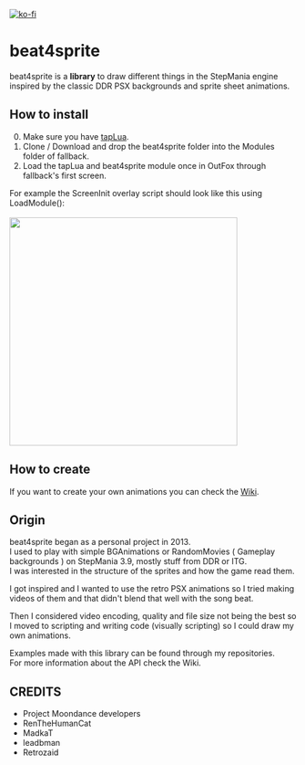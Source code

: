 [![ko-fi](https://ko-fi.com/img/githubbutton_sm.svg)](https://ko-fi.com/W7W32691S)

# beat4sprite
beat4sprite is a **library** to draw different things in the StepMania engine
inspired by the classic DDR PSX backgrounds and sprite sheet animations.

## How to install
  0. Make sure you have [tapLua](https://github.com/EngineMachiner/tapLua).
  1. Clone / Download and drop the beat4sprite folder into the Modules folder of fallback.
  2. Load the tapLua and beat4sprite module once in OutFox through fallback's first screen. <br>
  
For example the ScreenInit overlay script should look like this using LoadModule(): <br><br>
<img src="https://github.com/EngineMachiner/beat4sprite/assets/15896027/1673b41d-981c-462c-b33f-23442b308f5f" width=400>

## How to create
If you want to create your own animations you can check the [Wiki](https://github.com/EngineMachiner/beat4sprite/wiki).

## Origin
beat4sprite began as a personal project in 2013. <br>
I used to play with simple BGAnimations or RandomMovies ( Gameplay backgrounds ) on StepMania 3.9, mostly stuff from DDR or ITG. <br>
I was interested in the structure of the sprites and how the game read them.

I got inspired and I wanted to use the retro PSX animations so I tried making videos of them and that didn't blend that well with the song beat.

Then I considered video encoding, quality and file size not being the best so I moved to scripting and writing code (visually scripting) so I could draw 
my own animations.

Examples made with this library can be found through my repositories. <br>
For more information about the API check the Wiki.

## CREDITS
- Project Moondance developers
- RenTheHumanCat
- MadkaT
- leadbman
- Retrozaid
